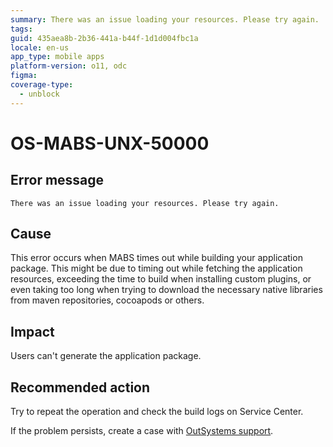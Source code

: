 ```yaml
---
summary: There was an issue loading your resources. Please try again.
tags:
guid: 435aea8b-2b36-441a-b44f-1d1d004fbc1a
locale: en-us
app_type: mobile apps
platform-version: o11, odc
figma:
coverage-type:
  - unblock
---
```


# OS-MABS-UNX-50000

## Error message

`There was an issue loading your resources. Please try again.`

## Cause

This error occurs when MABS times out while building your application package. This might be due to timing out while fetching the application resources, exceeding the time to build when installing custom plugins, or even taking too long when trying to download the necessary native libraries from maven repositories, cocoapods or others.

## Impact

Users can't generate the application package.

## Recommended action

Try to repeat the operation and check the build logs on Service Center.

If the problem persists, create a case with [OutSystems support](https://www.outsystems.com/support/portal/open-support-case?ErrorCode=OS-MABS-UNX-50000).
